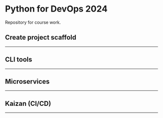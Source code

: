# Python for DevOps 2024
Repository for course work.

## Create project scaffold
---


## CLI tools
---


## Microservices
---


## Kaizan (CI/CD)
---

